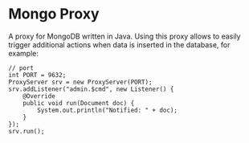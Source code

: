 # Mongo Proxy

A proxy for MongoDB written in Java. Using this proxy allows to easily trigger additional actions when data is inserted in the database, for example:

```
// port 
int PORT = 9632;
ProxyServer srv = new ProxyServer(PORT);
srv.addListener("admin.$cmd", new Listener() {
    @Override
    public void run(Document doc) {
        System.out.println("Notified: " + doc);
    }
});
srv.run();
```
